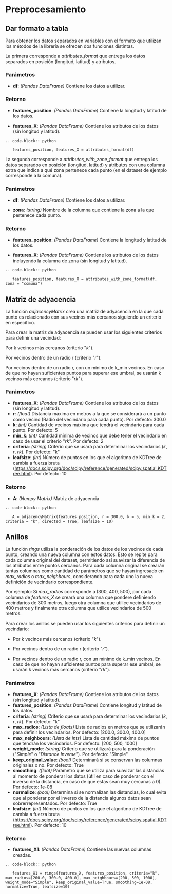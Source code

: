 Preprocesamiento
====================


Dar formato a tabla
--------------------

Para obtener los datos separados en variables con el formato que utilizan los métodos de la librería se ofrecen dos funciones distintas.

La primera corresponde a *attributes_format* que entrega los datos separados en posición (longitud, latitud) y atributos.

### Parámetros

- **df**: *(Pandas DataFrame)* Contiene los datos a utilizar.

### Retorno

- **features_position**: *(Pandas DataFrame)* Contiene la longitud y latitud de los datos.

- **features_X**: *(Pandas DataFrame)* Contiene los atributos de los datos (sin longitud y latitud).


```{eval-rst}
.. code-block:: python

   features_position, features_X = attributes_format(df)

```

La segunda corresponde a *attributes_with_zone_format* que entrega los datos separados en posición (longitud, latitud) y atributos con una columna extra que indica a qué zona pertenece cada punto (en el dataset de ejemplo corresponde a la comuna).

### Parámetros

- **df**: *(Pandas DataFrame)* Contiene los datos a utilizar.

- **zona**: *(string)* Nombre de la columna que contiene la zona a la que pertenece cada punto.

### Retorno

- **features_position**: *(Pandas DataFrame)* Contiene la longitud y latitud de los datos.

- **features_X**: *(Pandas DataFrame)* Contiene los atributos de los datos incluyendo la columna de zona (sin longitud y latitud).

```{eval-rst}
.. code-block:: python

   features_position, features_X = attributes_with_zone_format(df, zona = "comuna")
```


Matriz de adyacencia
---------------------

La función *adjacencyMatrix* crea una matriz de adyacencia en la que cada punto es relacionado con sus vecinos más cercanos siguiendo un criterio en específico.

Para crear la matriz de adyacencia se pueden usar los siguientes criterios para definir una vecindad:

Por k vecinos más cercanos (criterio "*k*").

Por vecinos dentro de un radio r (criterio "*r*").

Por vecinos dentro de un radio r, con un mínimo de k_min vecinos. En caso de que no hayan suficientes puntos para superar ese umbral, se usarán k vecinos más cercanos (criterio "*rk*").

### Parámetros

- **features_X**: *(Pandas DataFrame)* Contiene los atributos de los datos (sin longitud y latitud).
- **r**: *(float)* Distancia máxima en metros a la que se considerará a un punto como vecino (Radio del vecindario para cada punto). Por defecto: 300.0
- **k**: *(int)* Cantidad de vecinos máxima que tendrá el vecindario para cada punto. Por defecto: 5
- **min_k**: *(int)* Cantidad mínima de vecinos que debe tener el vecindario en caso de usar el criterio "*rk*". Por defecto: 2
- **criteria**: *(string)* Criterio que se usará para determinar los vecindarios (*k*, *r*, *rk*). Por defecto: "k"
- **leafsize**: *(int)* Número de puntos en los que el algoritmo de KDTree de cambia a fuerza bruta (https://docs.scipy.org/doc/scipy/reference/generated/scipy.spatial.KDTree.html). Por defecto: 10

### Retorno

- **A**: *(Numpy Matrix)* Matriz de adyacencia

```{eval-rst}
.. code-block:: python

   A = adjacencyMatrix(features_position, r = 300.0, k = 5, min_k = 2, criteria = "k", directed = True, leafsize = 10)
```


Anillos
------------

La función *rings* utiliza la ponderación de los datos de los vecinos de cada punto, creando una nueva columna con estos datos. Esto se repite para cada columna original del dataset, permitiendo así suavizar la diferencia de los atributos entre puntos cercanos. Para cada columna original se crearán tantas columnas como cantidad de parámetros que se hayan ingresado en *max_radios* o *max_neighbours*, considerando para cada uno la nueva definición de vecindario correspondiente.

Por ejemplo: Si *max_radios* corresponde a (300, 400, 500), por cada columna de *features_X* se creará una columna que pondere definiendo vecindarios de 300 metros, luego otra columna que utilice vecindarios de 400 metros y finalmente otra columna que utilice vecindarios de 500 metros.

Para crear los anillos se pueden usar los siguientes criterios para definir un vecindario:

- Por k vecinos más cercanos (criterio "*k*").

- Por vecinos dentro de un radio r (criterio "*r*").

- Por vecinos dentro de un radio r, con un mínimo de k_min vecinos. En caso de que no hayan suficientes puntos para superar ese umbral, se usarán k vecinos más cercanos (criterio "*rk*").

### Parámetros

- **features_X**: *(Pandas DataFrame)* Contiene los atributos de los datos (sin longitud y latitud).
- **features_position**: *(Pandas DataFrame)* Contiene longitud y latitud de los datos.
- **criteria**: *(string)* Criterio que se usará para determinar los vecindarios (*k*, *r*, *rk*). Por defecto: "k"
- **max_radios**: *(Lista de floats)* Lista de radios en metros que se utilizarán para definir los vecindarios. Por defecto: [200.0, 300.0, 400.0]
- **max_neighbours**: *(Lista de ints)* Lista de cantidad máxima de puntos que tendrán los vecindarios. Por defecto: [200, 500, 1000]
- **weight_mode**: *(string)* Criterio que se utilizará para la ponderación ("*Simple*" o "*Distance Inverse*"). Por defecto: "Simple"
- **keep_original_value**: *(bool)* Determinará si se conservan las columnas originales o no. Por defecto: True
- **smoothing**: *(float)* Parámetro que se utiliza para suavizar las distancias al momento de ponderar los datos (útil en caso de ponderar con el inverso de la distancia, en caso de que estas sean muy cercanas a 0). Por defecto: 1e-08
- **normalize**: *(bool)* Determina si se normalizan las distancias, lo cual evita que al ponderar por el inverso de la distancia algunos datos sean sobrerrepresentados. Por defecto: True
- **leafsize**: *(int)* Número de puntos en los que el algoritmo de KDTree de cambia a fuerza bruta (https://docs.scipy.org/doc/scipy/reference/generated/scipy.spatial.KDTree.html). Por defecto: 10

### Retorno

- **features_X1**: *(Pandas DataFrame)* Contiene las nuevas columnas creadas.

```{eval-rst}
.. code-block:: python

   features_X1 = rings(features_X, features_position, criteria="k", max_radios=[200.0, 300.0, 400.0], max_neighbours=[200, 500, 1000], weight_mode="Simple", keep_original_value=True, smoothing=1e-08, normalize=True, leafsize=10)
```

